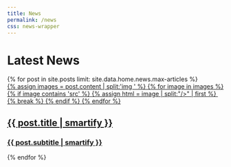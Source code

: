 ```yaml
---
title: News
permalink: /news
css: news-wrapper
---
```

# Latest News


<div class="post-container">
        {% for post in site.posts limit: site.data.home.news.max-articles %}
        <a href="{{ post.url }}">
            <article>
                <div class="img-wrapper">
                    {% assign images = post.content | split:'img ' %} 
                    {% for image in images %}
                        {% if image contains 'src' %}
                            {% assign html = image | split:"/>" | first %}
                            <img loading="lazy" {{ html }} />
                            {% break %}
                        {% endif %}
                    {% endfor %}
                </div>
                <div class="content-wrapper">
                    <h2>
                        {{ post.title | smartify }}
                    </h2>
                    <h3>
                        {{ post.subtitle | smartify }}
                    </h3>
                </div>
            </article>
        </a>
        {% endfor %}
    </div>
